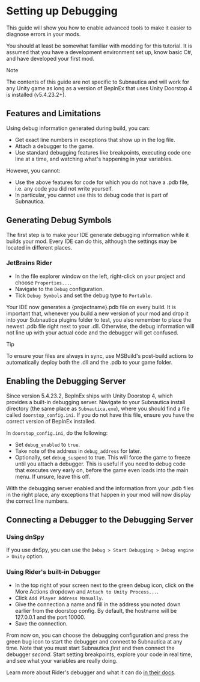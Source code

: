 # Setting up Debugging

This guide will show you how to enable advanced tools to make it easier to diagnose errors in your mods.

You should at least be somewhat familiar with modding for this tutorial. It is assumed that you have a development
environment set up, know basic C#, and have developed your first mod.

> [!NOTE]
> The contents of this guide are not specific to Subnautica and will work for any Unity game as long as a
> version of BepInEx that uses Unity Doorstop 4 is installed (v5.4.23.2+).


## Features and Limitations

Using debug information generated during build, you can:

- Get exact line numbers in exceptions that show up in the log file.
- Attach a debugger to the game.
- Use standard debugging features like breakpoints, executing code one line at a time, and watching what's happening in
your variables.

However, you cannot:

- Use the above features for code for which you do not have a .pdb file, i.e. any code you did not write yourself.
- In particular, you cannot use this to debug code that is part of Subnautica.


## Generating Debug Symbols

The first step is to make your IDE generate debugging information while it builds your mod. Every IDE can do this,
although the settings may be located in different places.

### JetBrains Rider

- In the file explorer window on the left, right-click on your project and choose `Properties...`.
- Navigate to the `Debug` configuration.
- Tick `Debug Symbols` and set the debug type to `Portable`.

Your IDE now generates a {projectname}.pdb file on every build. It is important that, whenever you build a new version
of your mod and drop it into your Subnautica plugins folder to test, you also remember to place the newest .pdb file
right next to your .dll.
Otherwise, the debug information will not line up with your actual code and the debugger will get confused.

> [!TIP]
> To ensure your files are always in sync, use MSBuild's post-build actions to automatically deploy both the .dll and
> the .pdb to your game folder.


## Enabling the Debugging Server

Since version 5.4.23.2, BepInEx ships with Unity Doorstop 4, which provides a built-in debugging server. Navigate to
your Subnautica install directory (the same place as `Subnautica.exe`), where you should find a file called `doorstop_config.ini`. If you do not have this
file, ensure you have the correct version of BepInEx installed.

In `doorstop_config.ini`, do the following:

- Set `debug_enabled` to `true`.
- Take note of the address in `debug_address` for later.
- Optionally, set `debug_suspend` to true. This will force the game to freeze until you attach a debugger. This is useful
if you need to debug code that executes very early on, before the game even loads into the main menu. If unsure, leave
this off.

With the debugging server enabled and the information from your .pdb files in the right place,
any exceptions that happen in your mod will now display the correct line numbers.


## Connecting a Debugger to the Debugging Server

### Using dnSpy

If you use dnSpy, you can use the `Debug > Start Debugging > Debug engine > Unity` option.

### Using Rider's built-in Debugger

- In the top right of your screen next to the green debug icon, click on the More Actions dropdown and `Attach to Unity Process...`.
- Click `Add Player Address Manually`.
- Give the connection a name and fill in the address you noted down earlier from the doorstop config. By default, the
hostname will be 127.0.0.1 and the port 10000.
- Save the connection.

From now on, you can choose the debugging configuration and press the green bug icon to start the debugger and connect
to Subnautica at any time. Note that you must start Subnautica *first* and then connect the debugger *second*. Start
setting breakpoints, explore your code in real time, and see what your variables are really doing.

Learn more about Rider's debugger and what it can do [in their docs](https://www.jetbrains.com/help/rider/Debugging_Code.html).